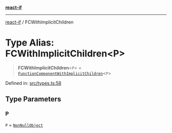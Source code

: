[**react-if**](../README.md)

***

[react-if](../globals.md) / FCWithImplicitChildren

# Type Alias: FCWithImplicitChildren\<P\>

> **FCWithImplicitChildren**\<`P`\> = [`FunctionComponentWithImplicitChildren`](FunctionComponentWithImplicitChildren.md)\<`P`\>

Defined in: [src/types.ts:58](https://github.com/romac/react-if/blob/1c4104027e4ac21b8809c71ecc3a2c3af48279c8/src/types.ts#L58)

## Type Parameters

### P

`P` = [`NonNullObject`](NonNullObject.md)
